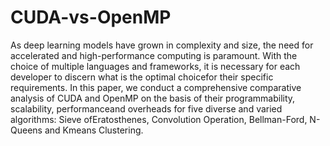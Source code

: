 # CUDA-vs-OpenMP
As deep learning models have grown in complexity and size, the need for accelerated and high-performance computing is paramount. With the choice of multiple languages and frameworks, it is necessary for each developer to discern what is the optimal choicefor their specific requirements. In this paper, we conduct a comprehensive comparative analysis of CUDA and OpenMP on the basis of their programmability, scalability, performanceand overheads for five diverse and varied algorithms: Sieve ofEratosthenes, Convolution Operation, Bellman-Ford, N-Queens and Kmeans Clustering.
